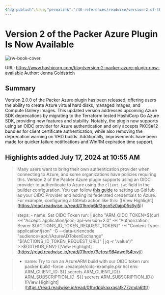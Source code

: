 ```yaml
---
{"dg-publish":true,"permalink":"/40-references/readwise/version-2-of-the-packer-azure-plugin-is-now-available/","tags":["rw/articles"]}
---
```


# Version 2 of the Packer Azure Plugin Is Now Available

![rw-book-cover](https://www.datocms-assets.com/2885/1675791969-products-og-img-packer.png)
  
URL: https://www.hashicorp.com/blog/version-2-packer-azure-plugin-now-available
Author: Jenna Goldstrich

## Summary

Version 2.0.0 of the Packer Azure plugin has been released, offering users the ability to create Azure virtual hard disks, managed images, and Compute Gallery images. This updated version addresses upcoming Azure SDK deprecations by migrating to the Terraform tested HashiCorp Go Azure SDK, providing new features and stability. Notably, the plugin now supports using an OIDC provider for Azure authentication and only accepts PKCS#12 bundles for client certificate authentication, while also removing the deprecation warning on VHD builds. Additionally, improvements have been made for quicker failure notifications and WinRM expiration time support.

## Highlights added July 17, 2024 at 10:55 AM
>Many users want to bring their own authentication provider when connecting to Azure, and some organizations have policies requiring this. Version 2 of the Packer Azure plugin supports using an OIDC provider to authenticate to Azure using the `client_jwt` field in the builder configuration. You can follow [this guide](https://docs.github.com/en/actions/deployment/security-hardening-your-deployments/configuring-openid-connect-in-azure) to setting up GitHub as your OIDC Provider and adding its federated credentials to Azure. For example, configuring a GitHub action like this: ([View Highlight] (https://read.readwise.io/read/01hrdp6kf3gcn5z0ajp05s6yj5))


>steps: - name: Set OIDC Token run: | echo "ARM_OIDC_TOKEN=$(curl -H "Accept: application/json; api-version=2.0" -H "Authorization: Bearer ${ACTIONS_ID_TOKEN_REQUEST_TOKEN}" -H "Content-Type: application/json" -G --data-urlencode "audience=api://AzureADTokenExchange" "${ACTIONS_ID_TOKEN_REQUEST_URL}" | jq -r '.value')" >>${GITHUB_ENV} ([View Highlight] (https://read.readwise.io/read/01hrdp79cfpsr984awdf54tvvj))


>- name: Try to run an AzureARM build with our OIDC token run: packer build -force ./example/oidc-example.pkr.hcl env: ARM_CLIENT_ID: ${{ secrets.ARM_CLIENT_ID}} ARM_SUBSCRIPTION_ID: ${{ secrets.ARM_SUBSCRIPTION_ID}} ([View Highlight] (https://read.readwise.io/read/01hrdpbkaxxasafk77zmda6ttt))


